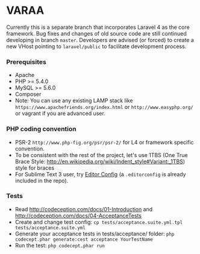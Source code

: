 # VARAA

Currently this is a separate branch that incorporates Laravel 4 as the core
framework. Bug fixes and changes of old source code are still continued
developing in branch `master`. Developers are advised (or forced) to create a
new VHost pointing to `laravel/public` to facilitate development process.

### Prerequisites
- Apache
- PHP >= 5.4.0
- MySQL >= 5.6.0
- Composer
- Note: You can use any existing LAMP stack like
 `https://www.apachefriends.org/index.html`
  or `http://www.easyphp.org/` or vagrant if you are advanced user.

### PHP coding convention
- PSR-2 `http://www.php-fig.org/psr/psr-2/` for L4 or framework specific
convention.
- To be consistent with the rest of the project, let's use 1TBS
(One True Brace Style: http://en.wikipedia.org/wiki/Indent_style#Variant:_1TBS) 
style for braces
- For Sublime Text 3 user, try [Editor Config](http://editorconfig.org/) 
(a `.editorconfig` is already included in the repo).

### Tests
- Read http://codeception.com/docs/01-Introduction and http://codeception.com/docs/04-AcceptanceTests
- Create and change test config: 
`cp tests/acceptance.suite.yml.tpl tests/acceptance.suite.yml`
- Generate your acceptance tests in tests/acceptance/ folder: 
`php codecept.phar generate:cest acceptance YourTestName`
- Run the test: `php codecept.phar run`
